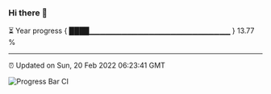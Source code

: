 ### Hi there 👋

⏳ Year progress { ████▁▁▁▁▁▁▁▁▁▁▁▁▁▁▁▁▁▁▁▁▁▁▁▁▁▁ } 13.77 %

---

⏰ Updated on Sun, 20 Feb 2022 06:23:41 GMT

![Progress Bar CI](https://github.com/ZhaoGui/ZhaoGui/workflows/Progress%20Bar%20CI/badge.svg)
